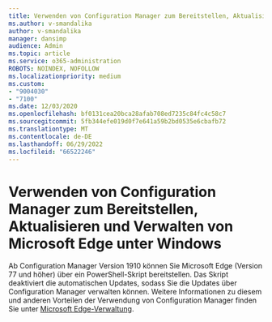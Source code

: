 ```yaml
---
title: Verwenden von Configuration Manager zum Bereitstellen, Aktualisieren und Verwalten von Microsoft Edge unter Windows
ms.author: v-smandalika
author: v-smandalika
manager: dansimp
audience: Admin
ms.topic: article
ms.service: o365-administration
ROBOTS: NOINDEX, NOFOLLOW
ms.localizationpriority: medium
ms.custom:
- "9004030"
- "7100"
ms.date: 12/03/2020
ms.openlocfilehash: bf0131cea20bca28afab708ed7235c84fc4c58c7
ms.sourcegitcommit: 5fb344efe019d0f7e641a59b2bd0535e6cbafb72
ms.translationtype: MT
ms.contentlocale: de-DE
ms.lasthandoff: 06/29/2022
ms.locfileid: "66522246"
---
```

# <a name="use-configuration-manager-to-deploy-update-and-manage-microsoft-edge-on-windows"></a>Verwenden von Configuration Manager zum Bereitstellen, Aktualisieren und Verwalten von Microsoft Edge unter Windows

Ab Configuration Manager Version 1910 können Sie Microsoft Edge (Version 77 und höher) über ein PowerShell-Skript bereitstellen. Das Skript deaktiviert die automatischen Updates, sodass Sie die Updates über Configuration Manager verwalten können. Weitere Informationen zu diesem und anderen Vorteilen der Verwendung von Configuration Manager finden Sie unter [Microsoft Edge-Verwaltung](https://docs.microsoft.com/mem/configmgr/apps/deploy-use/deploy-edge?).